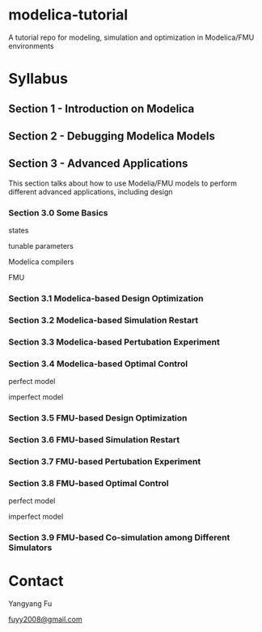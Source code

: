 # modelica-tutorial
A tutorial repo for modeling, simulation and optimization in Modelica/FMU environments

# Syllabus

## Section 1 - Introduction on Modelica

## Section 2 - Debugging Modelica Models

## Section 3 - Advanced Applications
This section talks about how to use Modelia/FMU models to perform different advanced applications, including design 

### Section 3.0 Some Basics

states

tunable parameters

Modelica compilers 

FMU

### Section 3.1 Modelica-based Design Optimization 

### Section 3.2 Modelica-based Simulation Restart

### Section 3.3 Modelica-based Pertubation Experiment

### Section 3.4 Modelica-based Optimal Control 

perfect model

imperfect model

### Section 3.5 FMU-based Design Optimization


### Section 3.6 FMU-based Simulation Restart 


### Section 3.7 FMU-based Pertubation Experiment


### Section 3.8 FMU-based Optimal Control

perfect model

imperfect model

### Section 3.9 FMU-based Co-simulation among Different Simulators


# Contact

Yangyang Fu

fuyy2008@gmail.com
